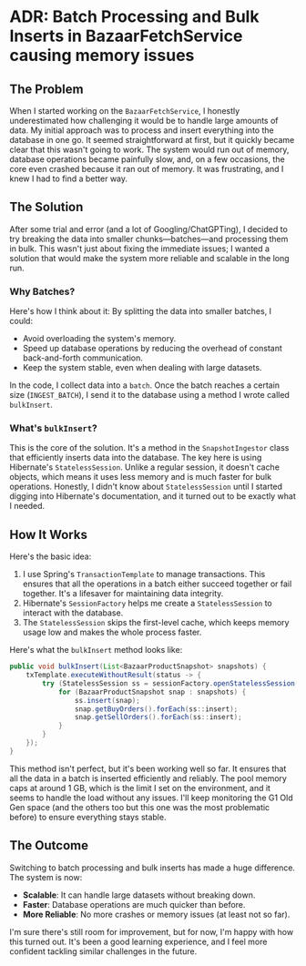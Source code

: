 # ADR: Batch Processing and Bulk Inserts in BazaarFetchService causing memory issues

## The Problem

When I started working on the `BazaarFetchService`, I honestly underestimated how challenging it would be to handle large amounts of data. My initial approach was to process and insert everything into the database in one go. It seemed straightforward at first, but it quickly became clear that this wasn't going to work. The system would run out of memory, database operations became painfully slow, and, on a few occasions, the core even crashed because it ran out of memory. It was frustrating, and I knew I had to find a better way.

## The Solution

After some trial and error (and a lot of Googling/ChatGPTing), I decided to try breaking the data into smaller chunks—batches—and processing them in bulk. This wasn't just about fixing the immediate issues; I wanted a solution that would make the system more reliable and scalable in the long run.

### Why Batches?

Here's how I think about it: By splitting the data into smaller batches, I could:

- Avoid overloading the system's memory.
- Speed up database operations by reducing the overhead of constant back-and-forth communication.
- Keep the system stable, even when dealing with large datasets.

In the code, I collect data into a `batch`. Once the batch reaches a certain size (`INGEST_BATCH`), I send it to the database using a method I wrote called `bulkInsert`.

### What's `bulkInsert`?

This is the core of the solution. It's a method in the `SnapshotIngestor` class that efficiently inserts data into the database. The key here is using Hibernate's `StatelessSession`. Unlike a regular session, it doesn't cache objects, which means it uses less memory and is much faster for bulk operations. Honestly, I didn't know about `StatelessSession` until I started digging into Hibernate's documentation, and it turned out to be exactly what I needed.

## How It Works

Here's the basic idea:

1. I use Spring's `TransactionTemplate` to manage transactions. This ensures that all the operations in a batch either succeed together or fail together. It's a lifesaver for maintaining data integrity.
2. Hibernate's `SessionFactory` helps me create a `StatelessSession` to interact with the database.
3. The `StatelessSession` skips the first-level cache, which keeps memory usage low and makes the whole process faster.

Here's what the `bulkInsert` method looks like:

```java
public void bulkInsert(List<BazaarProductSnapshot> snapshots) {
    txTemplate.executeWithoutResult(status -> {
        try (StatelessSession ss = sessionFactory.openStatelessSession()) {
            for (BazaarProductSnapshot snap : snapshots) {
                ss.insert(snap);
                snap.getBuyOrders().forEach(ss::insert);
                snap.getSellOrders().forEach(ss::insert);
            }
        }
    });
}
```

This method isn't perfect, but it's been working well so far. It ensures that all the data in a batch is inserted efficiently and reliably. The pool memory caps at around 1 GB, which is the limit I set on the environment, and it seems to handle the load without any issues. I'll keep monitoring the G1 Old Gen space (and the others too but this one was the most problematic before) to ensure everything stays stable.

## The Outcome

Switching to batch processing and bulk inserts has made a huge difference. The system is now:

- **Scalable**: It can handle large datasets without breaking down.
- **Faster**: Database operations are much quicker than before.
- **More Reliable**: No more crashes or memory issues (at least not so far).

I'm sure there's still room for improvement, but for now, I'm happy with how this turned out. It's been a good learning experience, and I feel more confident tackling similar challenges in the future.
